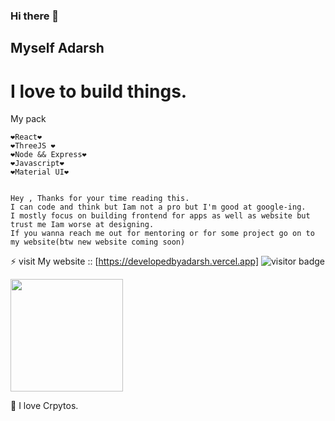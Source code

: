 ### Hi there 👋


## Myself Adarsh

# I love to build things.
  My pack 
 
    ❤React❤ 
    ❤ThreeJS ❤
    ❤Node && Express❤
    ❤Javascript❤ 
    ❤Material UI❤
    
    
    Hey , Thanks for your time reading this.
    I can code and think but Iam not a pro but I'm good at google-ing.
    I mostly focus on building frontend for apps as well as website but trust me Iam worse at designing.
    If you wanna reach me out for mentoring or for some project go on to my website(btw new website coming soon)
    
    
   
⚡ visit My website :: [https://developedbyadarsh.vercel.app]
![visitor badge](https://visitor-badge.glitch.me/badge?page_id=adarsh-gupta101.visitor-badge)


<img height="180em" src="https://github-readme-stats.vercel.app/api?username=adarsh-gupta101&show_icons=true&hide_border=true&&count_private=true&include_all_commits=true" />


🤔  I love Crpytos.
 

 
<!--
**adarsh-gupta101/adarsh-gupta101** is a ✨ _special_ ✨ repository because its `README.md` (this file) appears on your GitHub profile.

Here are some ideas to get you started:

- 🔭 I’m currently working on ...
- 🌱 I’m currently learning ...
- 👯 I’m looking to collaborate on ...
- 🤔 I’m looking for help with ...
- 💬 Ask me about ...
- 📫 How to reach me: ...
- 😄 Pronouns: ...
- ⚡ Fun fact: ...
-->
